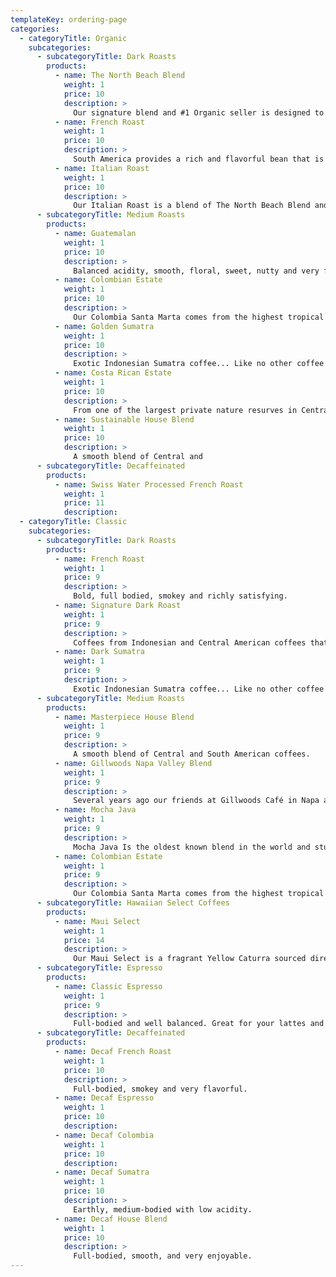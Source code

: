 ```yaml
---
templateKey: ordering-page
categories:
  - categoryTitle: Organic
    subcategories:
      - subcategoryTitle: Dark Roasts
        products:
          - name: The North Beach Blend
            weight: 1
            price: 10
            description: >
              Our signature blend and #1 Organic seller is designed to provide you with a strong, full-bodied coffee without the bitterness associated with dark roasted coffees. Some of our clients who prefer Dark Espresso love the North Beach for this purpose.
          - name: French Roast
            weight: 1
            price: 10
            description: >
              South America provides a rich and flavorful bean that is roasted dark and oily. This premium roast is packed full of smokey flavors and a caramel like semi-sweet tang found in dark roasted coffees. Still not bitter.
          - name: Italian Roast
            weight: 1
            price: 10
            description: >
              Our Italian Roast is a blend of The North Beach Blend and our French Roast. Slightly more complex and a favorite in many of the Whole Food markets that we serve. Bittersweet, bold, and very satisfying.
      - subcategoryTitle: Medium Roasts
        products:
          - name: Guatemalan
            weight: 1
            price: 10
            description: >
              Balanced acidity, smooth, floral, sweet, nutty and very flavorful... The list goes on. Guatemala produces wonderful coffees and they are a dream to roast. One of my personal favorites. Distinct, chocolatey.
          - name: Colombian Estate
            weight: 1
            price: 10
            description: >
              Our Colombia Santa Marta comes from the highest tropical mountain coast range in the world. Medium round body, sweet acidity, chocolate and nutty flavors. Perfect for those of you who like a smooth flavorful cup of coffee. Sweet, fruity.
          - name: Golden Sumatra
            weight: 1
            price: 10
            description: >
              Exotic Indonesian Sumatra coffee... Like no other coffee in the world. Earthy and complex with a rich body, low acidity, sweet and fruity with a hint of grapefruit. Earthly, full-bodied, exotic.
          - name: Costa Rican Estate
            weight: 1
            price: 10
            description: >
              From one of the largest private nature resurves in Central America comes La Amistad Costa Rican coffee. This farm is what sustainability is all about. Housing, fair wages and training are all values here. Well balanced, smooth with no edges, a real treat.
          - name: Sustainable House Blend
            weight: 1
            price: 10
            description: >
              A smooth blend of Central and
      - subcategoryTitle: Decaffeinated
        products:
          - name: Swiss Water Processed French Roast
            weight: 1
            price: 11
            description:
  - categoryTitle: Classic
    subcategories:
      - subcategoryTitle: Dark Roasts
        products:
          - name: French Roast
            weight: 1
            price: 9
            description: >
              Bold, full bodied, smokey and richly satisfying.
          - name: Signature Dark Roast
            weight: 1
            price: 9
            description: >
              Coffees from Indonesian and Central American coffees that spice things up a bit. A bold breakfast blend.
          - name: Dark Sumatra
            weight: 1
            price: 9
            description: >
              Exotic Indonesian Sumatra coffee... Like no other coffee in the world. Earthy and complex with a rich body, low acidity, sweet and fruity with a hint of grapefruit. Earthly, full-bodied, exotic.
      - subcategoryTitle: Medium Roasts
        products:
          - name: Masterpiece House Blend
            weight: 1
            price: 9
            description: >
              A smooth blend of Central and South American coffees.
          - name: Gillwoods Napa Valley Blend
            weight: 1
            price: 9
            description: >
              Several years ago our friends at Gillwoods Café in Napa and St. Helena, CA. asked us to work with them and create a blend especially for their customers. With their permission we are able to offer it to you. Breakfast and Lunch are Gillwoods specialties and they do them very well. Regulars and visitors to Napa are fans of this coffee, a blend from South America and Indonesia.
          - name: Mocha Java
            weight: 1
            price: 9
            description: >
              Mocha Java Is the oldest known blend in the world and stuff that coffee legends are made of. Originally coffee from Yemen and Java were the main components but Yemen is a difficult country to deal with and many of us have made substitutions. We have chosen Ethiopia. Dry, sweet, chocolately, light, bright fruity. These are only a few of the adjectives that have been used to describe this exotic coffee.
          - name: Colombian Estate
            weight: 1
            price: 9
            description: >
              Our Colombia Santa Marta comes from the highest tropical mountain coast range in the world. Medium round body, sweet acidity, chocolate and nutty flavors. Perfect for those of you who like a smooth flavorful cup of coffee. Sweet, fruity.
      - subcategoryTitle: Hawaiian Select Coffees
        products:
          - name: Maui Select
            weight: 1
            price: 14
            description: >
              Our Maui Select is a fragrant Yellow Caturra sourced directly from our friends at Ka’anapali Estate near the historic town of Lahaina. We gently roast this bean in small batches to bring out the delicate notes imparted by the islands volcanic soil. A truly lively and enticing brew.
      - subcategoryTitle: Espresso
        products:
          - name: Classic Espresso
            weight: 1
            price: 9
            description: >
              Full-bodied and well balanced. Great for your lattes and cappuccinos. I have sold our espresso for over twenty years and have not changed the formula. If you like European style espresso you will love ours. If you like dark, bitter espresso this is not for you.
      - subcategoryTitle: Decaffeinated
        products:
          - name: Decaf French Roast
            weight: 1
            price: 10
            description: >
              Full-bodied, smokey and very flavorful.
          - name: Decaf Espresso
            weight: 1
            price: 10
            description:
          - name: Decaf Colombia
            weight: 1
            price: 10
            description:
          - name: Decaf Sumatra
            weight: 1
            price: 10
            description: >
              Earthly, medium-bodied with low acidity.
          - name: Decaf House Blend
            weight: 1
            price: 10
            description: >
              Full-bodied, smooth, and very enjoyable.
---
```


